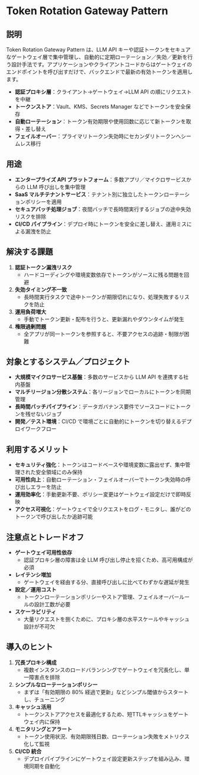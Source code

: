 # Token Rotation Gateway Pattern

## 説明  
Token Rotation Gateway Pattern は、LLM API キーや認証トークンをセキュアなゲートウェイ層で集中管理し、自動的に定期ローテーション／失効／更新を行う設計手法です。アプリケーションやクライアントコードからはゲートウェイのエンドポイントを呼び出すだけで、バックエンドで最新の有効トークンを適用します。  
- **認証プロキシ層**：クライアント→ゲートウェイ→LLM API の順にリクエストを中継  
- **トークンストア**：Vault、KMS、Secrets Manager などでトークンを安全保存  
- **自動ローテーション**：トークン有効期限や使用回数に応じて新トークンを取得・差し替え  
- **フェイルオーバー**：プライマリトークン失効時にセカンダリトークンへシームレス移行  

## 用途  
- **エンタープライズ API プラットフォーム**：多数アプリ／マイクロサービスからの LLM 呼び出しを集中管理  
- **SaaS マルチテナントサービス**：テナント別に独立したトークンローテーションポリシーを適用  
- **セキュアバッチ処理ジョブ**：夜間バッチで長時間実行するジョブの途中失効リスクを排除  
- **CI/CD パイプライン**：デプロイ時にトークンを安全に差し替え、運用ミスによる漏洩を防止  

## 解決する課題  
1. **認証トークン漏洩リスク**  
   - ハードコーディングや環境変数依存でトークンがソースに残る問題を回避  
2. **失効タイミング不一致**  
   - 長時間実行タスクで途中トークンが期限切れになり、処理失敗するリスクを防止  
3. **運用負荷増大**  
   - 手動でトークン更新・配布を行うと、更新漏れやダウンタイムが発生  
4. **権限過剰問題**  
   - 全アプリが同一トークンを参照すると、不要アクセスの追跡・制限が困難  

## 対象とするシステム／プロジェクト  
- **大規模マイクロサービス基盤**：多数のサービスから LLM API を連携する社内基盤  
- **マルチリージョン分散システム**：各リージョンでローカルにトークンを同期管理  
- **長時間バッチパイプライン**：データガバナンス要件でソースコードにトークンを残せないジョブ  
- **開発／テスト環境**：CI/CD で環境ごとに自動的にトークンを切り替えるデプロイワークフロー  

## 利用するメリット  
- **セキュリティ強化**：トークンはコードベースや環境変数に露出せず、集中管理された安全領域にのみ保持  
- **可用性向上**：自動ローテーション・フェイルオーバーでトークン失効時の呼び出しエラーを防止  
- **運用効率化**：手動更新不要、ポリシー変更はゲートウェイ設定だけで即時反映  
- **アクセス可視化**：ゲートウェイで全リクエストをログ・モニタし、誰がどのトークンで呼び出したか追跡可能  

## 注意点とトレードオフ  
- **ゲートウェイ可用性依存**  
  - 認証プロキシ層の障害は全 LLM 呼び出し停止を招くため、高可用構成が必須  
- **レイテンシ増加**  
  - ゲートウェイを経由する分、直接呼び出しに比べてわずかな遅延が発生  
- **設定／運用コスト**  
  - トークンローテーションポリシーやストア管理、フェイルオーバールールの設計工数が必要  
- **スケーラビリティ**  
  - 大量リクエストを捌くために、プロキシ層の水平スケールやキャッシュ設計が不可欠  

## 導入のヒント  
1. **冗長プロキシ構成**  
   - 複数インスタンスのロードバランシングでゲートウェイを冗長化し、単一障害点を排除  
2. **シンプルなローテーションポリシー**  
   - まずは「有効期限の 80% 経過で更新」などシンプル閾値からスタートし、チューニング  
3. **キャッシュ活用**  
   - トークンストアアクセスを最適化するため、短TTLキャッシュをゲートウェイ内に保持  
4. **モニタリングとアラート**  
   - トークン使用状況、有効期限残日数、ローテーション失敗をメトリクス化して監視  
5. **CI/CD 統合**  
   - デプロイパイプラインにゲートウェイ設定更新ステップを組み込み、環境同期を自動化  
